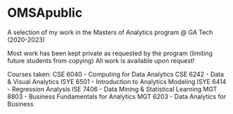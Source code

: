 # OMSApublic
A selection of my work in the Masters of Analytics program @ GA Tech (2020-2023)

Most work has been kept private as requested by the program (limiting future students from copying)
All work is available upon request!

Courses taken:
	CSE 6040 - Computing for Data Analytics
	CSE 6242 - Data & Visual Analytics
	ISYE 6501 - Introduction to Analytics Modeling
	ISYE 6414 - Regression Analysis
	ISE 7406 - Data Mining & Statistical Learning
	MGT 8803 - Business Fundamentals for Analytics
	MGT 6203 - Data Analytics for Business
